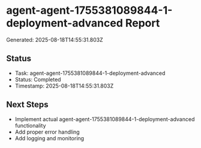 # agent-agent-1755381089844-1-deployment-advanced Report

Generated: 2025-08-18T14:55:31.803Z

## Status
- Task: agent-agent-1755381089844-1-deployment-advanced
- Status: Completed
- Timestamp: 2025-08-18T14:55:31.803Z

## Next Steps
- Implement actual agent-agent-1755381089844-1-deployment-advanced functionality
- Add proper error handling
- Add logging and monitoring
